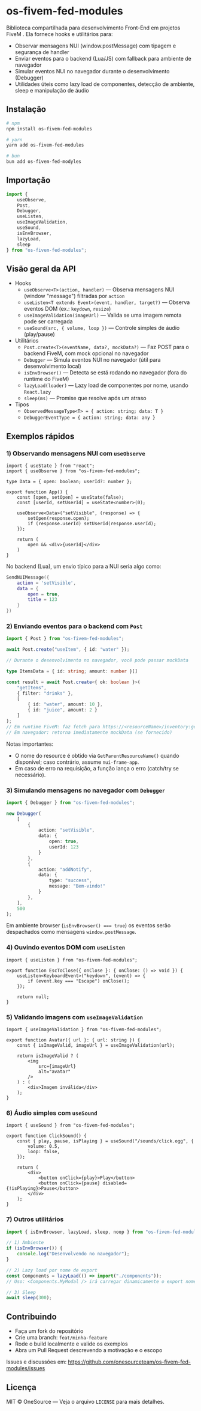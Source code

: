 # os-fivem-fed-modules

Biblioteca compartilhada para desenvolvimento Front-End em projetos FiveM . Ela fornece hooks e utilitários para:

- Observar mensagens NUI (window.postMessage) com tipagem e segurança de handler
- Enviar eventos para o backend (Lua/JS) com fallback para ambiente de navegador
- Simular eventos NUI no navegador durante o desenvolvimento (Debugger)
- Utilidades úteis como lazy load de componentes, detecção de ambiente, sleep e manipulação de áudio

## Instalação

```bash
# npm
npm install os-fivem-fed-modules

# yarn
yarn add os-fivem-fed-modules

# bun
bun add os-fivem-fed-modyles
```

## Importação

```ts
import { 
    useObserve, 
    Post, 
    Debugger, 
    useListen, 
    useImageValidation, 
    useSound, 
    isEnvBrowser, 
    lazyLoad, 
    sleep 
} from "os-fivem-fed-modules";
```

## Visão geral da API

- Hooks
	- `useObserve<T>(action, handler)` — Observa mensagens NUI (window "message") filtradas por `action`
	- `useListen<T extends Event>(event, handler, target?)` — Observa eventos DOM (ex.: `keydown`, `resize`)
	- `useImageValidation(imageUrl)` — Valida se uma imagem remota pode ser carregada
	- `useSound(src, { volume, loop })` — Controle simples de áudio (play/pause)
- Utilitários
	- `Post.create<T>(eventName, data?, mockData?)` — Faz POST para o backend FiveM, com mock opcional no navegador
	- `Debugger` — Simula eventos NUI no navegador (útil para desenvolvimento local)
	- `isEnvBrowser()` — Detecta se está rodando no navegador (fora do runtime do FiveM)
	- `lazyLoad(loader)` — Lazy load de componentes por nome, usando `React.lazy`
	- `sleep(ms)` — Promise que resolve após um atraso
- Tipos
	- `ObservedMessageType<T> = { action: string; data: T }`
	- `DebuggerEventType = { action: string; data: any }`


## Exemplos rápidos

### 1) Observando mensagens NUI com `useObserve`

```tsx
import { useState } from "react";
import { useObserve } from "os-fivem-fed-modules";

type Data = { open: boolean; userId?: number };

export function App() {
	const [open, setOpen] = useState(false);
	const [userId, setUserId] = useState<number>(0);

	useObserve<Data>("setVisible", (response) => {
		setOpen(response.open);
		if (response.userId) setUserId(response.userId);
	});

    return (
        open && <div>{userId}</div>
    )
}
```

No backend (Lua), um envio típico para a NUI seria algo como:

```lua
SendNUIMessage({ 
    action = 'setVisible', 
    data = { 
        open = true, 
        title = 123 
    } 
})
```


### 2) Enviando eventos para o backend com `Post`

```ts
import { Post } from "os-fivem-fed-modules";

await Post.create("useItem", { id: "water" });

// Durante o desenvolvimento no navegador, você pode passar mockData

type ItemsData = { id: string; amount: number }[]

const result = await Post.create<{ ok: boolean }>(
	"getItems",
	{ filter: "drinks" },
	[
        { id: "water", amount: 10 },
        { id: "juice", amount: 2 }
    ]
);
// Em runtime FiveM: faz fetch para https://<resourceName>/inventory:getItems
// Em navegador: retorna imediatamente mockData (se fornecido)
```

Notas importantes:

- O nome do resource é obtido via `GetParentResourceName()` quando disponível; caso contrário, assume `nui-frame-app`.
- Em caso de erro na requisição, a função lança o erro (catch/try se necessário).


### 3) Simulando mensagens no navegador com `Debugger`

```ts
import { Debugger } from "os-fivem-fed-modules";

new Debugger(
	[
		{ 
            action: "setVisible", 
            data: { 
                open: true, 
                userId: 123     
            } 
        },
		{ 
            action: "addNotify", 
            data: { 
                type: "success", 
                message: "Bem-vindo!" 
            } 
        },
	],
	500
);
```

Em ambiente browser (`isEnvBrowser() === true`) os eventos serão despachados como mensagens `window.postMessage`.


### 4) Ouvindo eventos DOM com `useListen`

```tsx
import { useListen } from "os-fivem-fed-modules";

export function EscToClose({ onClose }: { onClose: () => void }) {
	useListen<KeyboardEvent>("keydown", (event) => {
		if (event.key === "Escape") onClose();
	});

	return null;
}
```


### 5) Validando imagens com `useImageValidation`

```tsx
import { useImageValidation } from "os-fivem-fed-modules";

export function Avatar({ url }: { url: string }) {
	const { isImageValid, imageUrl } = useImageValidation(url);
	
    return isImageValid ? (
		<img 
            src={imageUrl} 
            alt="avatar" 
        />
	) : (
		<div>Imagem inválida</div>
	);
}
```


### 6) Áudio simples com `useSound`

```tsx
import { useSound } from "os-fivem-fed-modules";

export function ClickSound() {
	const { play, pause, isPlaying } = useSound("/sounds/click.ogg", {
		volume: 0.5,
		loop: false,
	});

	return (
		<div>
			<button onClick={play}>Play</button>
			<button onClick={pause} disabled={!isPlaying}>Pause</button>
		</div>
	);
}
```


### 7) Outros utilitários

```ts
import { isEnvBrowser, lazyLoad, sleep, noop } from "os-fivem-fed-modules";

// 1) Ambiente
if (isEnvBrowser()) {
	console.log("Desenvolvendo no navegador");
}

// 2) Lazy load por nome de export
const Components = lazyLoad(() => import("./components"));
// Uso: <Components.MyModal /> irá carregar dinamicamente o export nomeado "MyModal" do módulo

// 3) Sleep
await sleep(300);
```

## Contribuindo

- Faça um fork do repositório
- Crie uma branch: `feat/minha-feature`
- Rode o build localmente e valide os exemplos
- Abra um Pull Request descrevendo a motivação e o escopo

Issues e discussões em: https://github.com/onesourceteam/os-fivem-fed-modules/issues


## Licença

MIT © OneSource — Veja o arquivo `LICENSE` para mais detalhes.

